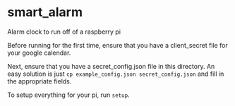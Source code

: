 # smart_alarm
Alarm clock to run off of a raspberry pi

Before running for the first time, ensure that you have a client_secret file for your google calendar.

Next, ensure that you have a secret_config.json file in this directory. An easy solution is just `cp example_config.json secret_config.json` and fill in the appropriate fields. 

To setup everything for your pi, run `setup`. 

